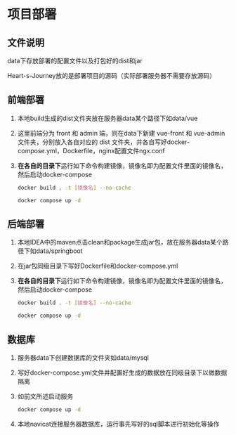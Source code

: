 # 项目部署

## 文件说明

data下存放部署的配置文件以及打包好的dist和jar

Heart-s-Journey放的是部署项目的源码（实际部署服务器不需要存放源码）

## 前端部署

1. 本地build生成的dist文件夹放在服务器data某个路径下如data/vue

2. 这里前端分为 front 和 admin 端，则在data下新建 vue-front 和 vue-admin 文件夹，分别放入各自对应的 dist 文件夹，并各自写好docker-compose.yml，Dockerfile，nginx配置文件ngx.conf

3. **在各自的目录下**运行如下命令构建镜像，镜像名即为配置文件里面的镜像名，然后启动docker-compose

   ```bash
   docker build . -t [镜像名] --no-cache
   ```

   ```bash
   docker compose up -d
   ```

## 后端部署

1. 本地IDEA中的maven点击clean和package生成jar包，放在服务器data某个路径下如data/springboot

2. 在jar包同级目录下写好Dockerfile和docker-compose.yml

3. **在各自的目录下**运行如下命令构建镜像，镜像名即为配置文件里面的镜像名，然后启动docker-compose

   ```bash
   docker build . -t [镜像名] --no-cache
   ```

   ```bash
   docker compose up -d
   ```

## 数据库

1. 服务器data下创建数据库的文件夹如data/mysql

2. 写好docker-compose.yml文件并配置好生成的数据放在同级目录下以做数据隔离

3. 如前文所述启动服务

   ```bash
   docker compose up -d
   ```

4. 本地navicat连接服务器数据库，运行事先写好的sql脚本进行初始化等操作
